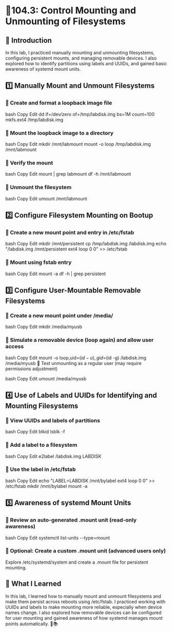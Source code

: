 # 📁104.3: Control Mounting and Unmounting of Filesystems

## 📝 Introduction
In this lab, I practiced manually mounting and unmounting filesystems, configuring persistent mounts, and managing removable devices. I also explored how to identify partitions using labels and UUIDs, and gained basic awareness of systemd mount units.

## 1️⃣ Manually Mount and Unmount Filesystems
### 🔹 Create and format a loopback image file

bash
Copy
Edit
dd if=/dev/zero of=/tmp/labdisk.img bs=1M count=100
mkfs.ext4 /tmp/labdisk.img
### 🔹 Mount the loopback image to a directory

bash
Copy
Edit
mkdir /mnt/labmount
mount -o loop /tmp/labdisk.img /mnt/labmount
### 🔹 Verify the mount

bash
Copy
Edit
mount | grep labmount
df -h /mnt/labmount
### 🔹 Unmount the filesystem

bash
Copy
Edit
umount /mnt/labmount
## 2️⃣ Configure Filesystem Mounting on Bootup
### 🔹 Create a new mount point and entry in /etc/fstab

bash
Copy
Edit
mkdir /mnt/persistent
cp /tmp/labdisk.img /labdisk.img
echo "/labdisk.img /mnt/persistent ext4 loop 0 0" >> /etc/fstab
### 🔹 Mount using fstab entry

bash
Copy
Edit
mount -a
df -h | grep persistent
## 3️⃣ Configure User-Mountable Removable Filesystems
### 🔹 Create a new mount point under /media/

bash
Copy
Edit
mkdir /media/myusb
### 🔹 Simulate a removable device (loop again) and allow user access

bash
Copy
Edit
mount -o loop,uid=$(id -u),gid=$(id -g) /labdisk.img /media/myusb
🔹 Test unmounting as a regular user (may require permissions adjustment)

bash
Copy
Edit
umount /media/myusb
## 4️⃣ Use of Labels and UUIDs for Identifying and Mounting Filesystems
### 🔹 View UUIDs and labels of partitions

bash
Copy
Edit
blkid
lsblk -f
### 🔹 Add a label to a filesystem

bash
Copy
Edit
e2label /labdisk.img LABDISK
### 🔹 Use the label in /etc/fstab

bash
Copy
Edit
echo "LABEL=LABDISK /mnt/bylabel ext4 loop 0 0" >> /etc/fstab
mkdir /mnt/bylabel
mount -a
## 5️⃣ Awareness of systemd Mount Units
### 🔹 Review an auto-generated .mount unit (read-only awareness)

bash
Copy
Edit
systemctl list-units --type=mount
### 🔹 Optional: Create a custom .mount unit (advanced users only)
Explore /etc/systemd/system and create a .mount file for persistent mounting.


## 🧠 What I Learned
In this lab, I learned how to manually mount and unmount filesystems and make them persist across reboots using /etc/fstab. I practiced working with UUIDs and labels to make mounting more reliable, especially when device names change. I also explored how removable devices can be configured for user mounting and gained awareness of how systemd manages mount points automatically. 🧩📚

